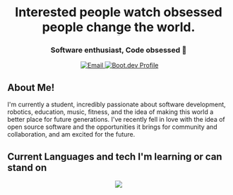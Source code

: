 
<h1 align="center">Interested people watch obsessed people change the world. <p style="font-size:1px">-Tim Grover</p></h1>

<h3 align="center">Software enthusiast, Code obsessed 🚀</h3>
<div align="center">
<img style="justify-content: center; align-items: center; " src="https://komarev.com/ghpvc/?username=CK-7vn&style=flat-square&color=blue" alt=""/> <a style="justify-content: center; align-items: right; " href="mailto:keighan.robichaudgriffin@maine.edu"><img src="https://img.shields.io/badge/Email%20Me!-fire" alt="Email"></a><a style="justify-content: center; align-items: right;" href="https://www.boot.dev/u/ck-7vn"> <img src="https://img.shields.io/badge/Boot.dev-Profile-blue" alt="Boot.dev Profile"></a>
</div>


## About Me! ##
I'm currently a student, incredibly passionate about software development, robotics, education, music, fitness, and the idea of making this world a better place for future generations. 
I've recently fell in love with the idea of open source software and the opportunities it brings for community and collaboration, and am excited for the future. 

## Current Languages and tech I'm learning or can stand on ##
<p align="center">
  <a href="https://skillicons.dev">
<img src="https://skillicons.dev/icons?i=go,neovim,py,ts,vite,cpp,docker,git,github,html,lua,react,tailwind,css,linux,c&perline=15">
</p>



